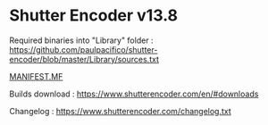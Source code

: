 # Shutter Encoder v13.8

Required binaries into "Library" folder : https://github.com/paulpacifico/shutter-encoder/blob/master/Library/sources.txt

[MANIFEST.MF](../blob/master/MANIFEST.MF)

Builds download : https://www.shutterencoder.com/en/#downloads

Changelog : https://www.shutterencoder.com/changelog.txt
